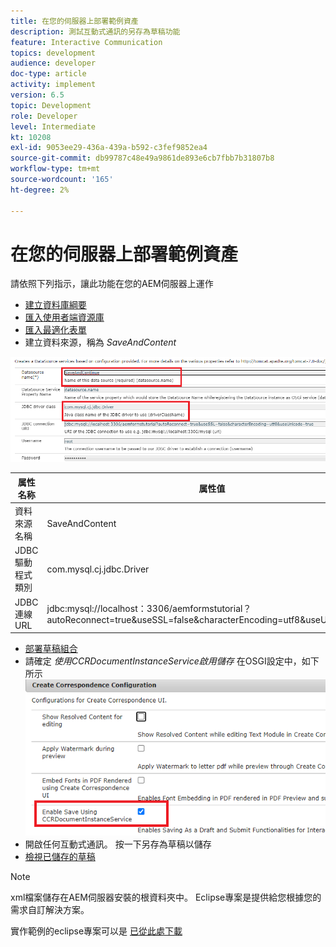 ```yaml
---
title: 在您的伺服器上部署範例資產
description: 測試互動式通訊的另存為草稿功能
feature: Interactive Communication
topics: development
audience: developer
doc-type: article
activity: implement
version: 6.5
topic: Development
role: Developer
level: Intermediate
kt: 10208
exl-id: 9053ee29-436a-439a-b592-c3fef9852ea4
source-git-commit: db99787c48e49a9861de893e6cb7fbb7b31807b8
workflow-type: tm+mt
source-wordcount: '165'
ht-degree: 2%

---
```


# 在您的伺服器上部署範例資產

請依照下列指示，讓此功能在您的AEM伺服器上運作

* [建立資料庫綱要](assets/icdrafts.sql)
* [匯入使用者端資源庫](assets/icdrafts.zip)
* [匯入最適化表單](assets/SavedDraftsAdaptiveForm.zip)
* 建立資料來源，稱為 _SaveAndContent_

![建立資料來源](assets/data-source.png)

| 属性名称 | 属性值 |
|---|---|
| 資料來源名稱 | SaveAndContent |
| JDBC驅動程式類別 | com.mysql.cj.jdbc.Driver |
| JDBC連線URL | jdbc:mysql://localhost：3306/aemformstutorial？autoReconnect=true&amp;useSSL=false&amp;characterEncoding=utf8&amp;useUnicode=true |

* [部署草稿組合](assets/icdrafts.icdrafts.core-1.0-SNAPSHOT.jar)
* 請確定 _使用CCRDocumentInstanceService啟用儲存_ 在OSGI設定中，如下所示
   ![啟用草稿](assets/enable-drafts.png)
* 開啟任何互動式通訊。 按一下另存為草稿以儲存
* [檢視已儲存的草稿](http://localhost:4502/content/dam/formsanddocuments/saveddrafts/jcr:content?wcmmode=disabled)

>[!NOTE]
>xml檔案儲存在AEM伺服器安裝的根資料夾中。 Eclipse專案是提供給您根據您的需求自訂解決方案。

實作範例的eclipse專案可以是 [已從此處下載](assets/icdrafts-eclipse-project.zip)
